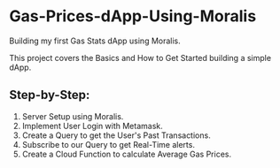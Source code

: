 # Gas-Prices-dApp-Using-Moralis

Building my first Gas Stats dApp using Moralis. 

This project covers the Basics and How to Get Started building a simple dApp.  

## Step-by-Step: 

1. Server Setup using Moralis. 
2. Implement User Login with Metamask. 
3. Create a Query to get the User's Past Transactions. 
4. Subscribe to our Query to get Real-Time alerts. 
5. Create a Cloud Function to calculate Average Gas Prices.
